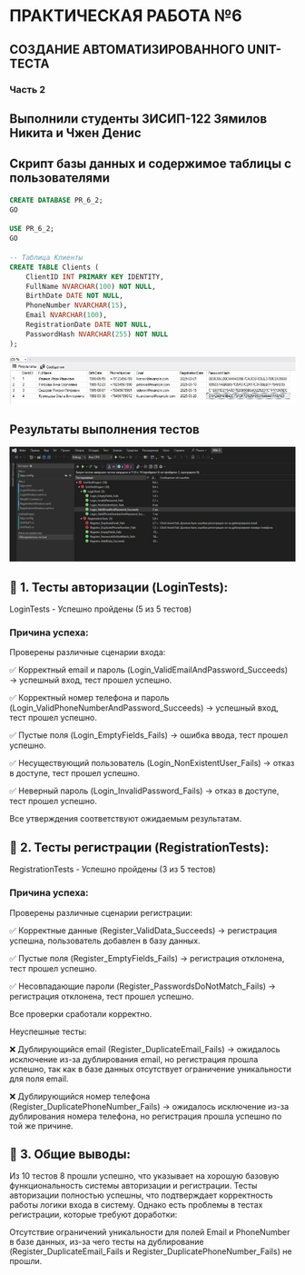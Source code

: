 # ПРАКТИЧЕСКАЯ РАБОТА №6

## СОЗДАНИЕ АВТОМАТИЗИРОВАННОГО UNIT-ТЕСТА

### Часть 2

## Выполнили студенты 3ИСИП-122 Зямилов Никита и Чжен Денис

## Скрипт базы данных и содержимое таблицы с пользователями

``` sql
CREATE DATABASE PR_6_2;
GO

USE PR_6_2;
GO

-- Таблица Клиенты
CREATE TABLE Clients (
    ClientID INT PRIMARY KEY IDENTITY,
    FullName NVARCHAR(100) NOT NULL,
    BirthDate DATE NOT NULL,
    PhoneNumber NVARCHAR(15),
    Email NVARCHAR(100),
    RegistrationDate DATE NOT NULL,
    PasswordHash NVARCHAR(255) NOT NULL
);
```
![image](bd.png)


## Результаты выполнения тестов
![image](results.jpg)

## 🔹 1. Тесты авторизации (LoginTests):

LoginTests - Успешно пройдены (5 из 5 тестов)

### Причина успеха:

Проверены различные сценарии входа:

✅ Корректный email и пароль (Login_ValidEmailAndPassword_Succeeds) → успешный вход, тест прошел успешно.

✅ Корректный номер телефона и пароль (Login_ValidPhoneNumberAndPassword_Succeeds) → успешный вход, тест прошел успешно.

✅ Пустые поля (Login_EmptyFields_Fails) → ошибка ввода, тест прошел успешно.

✅ Несуществующий пользователь (Login_NonExistentUser_Fails) → отказ в доступе, тест прошел успешно.

✅ Неверный пароль (Login_InvalidPassword_Fails) → отказ в доступе, тест прошел успешно.

Все утверждения соответствуют ожидаемым результатам.

## 🔹 2. Тесты регистрации (RegistrationTests):

RegistrationTests - Успешно пройдены (3 из 5 тестов)

### Причина успеха:

Проверены различные сценарии регистрации:

✅ Корректные данные (Register_ValidData_Succeeds) → регистрация успешна, пользователь добавлен в базу данных.

✅ Пустые поля (Register_EmptyFields_Fails) → регистрация отклонена, тест прошел успешно.

✅ Несовпадающие пароли (Register_PasswordsDoNotMatch_Fails) → регистрация отклонена, тест прошел успешно.

Все проверки сработали корректно.

Неуспешные тесты:

❌ Дублирующийся email (Register_DuplicateEmail_Fails) → ожидалось исключение из-за дублирования email, но регистрация прошла успешно, так как в базе данных отсутствует ограничение уникальности для поля email.

❌ Дублирующийся номер телефона (Register_DuplicatePhoneNumber_Fails) → ожидалось исключение из-за дублирования номера телефона, но регистрация прошла успешно по той же причине.

## 🔹 3. Общие выводы:


Из 10 тестов 8 прошли успешно, что указывает на хорошую базовую функциональность системы авторизации и регистрации. Тесты авторизации полностью успешны, что подтверждает корректность работы логики входа в систему. Однако есть проблемы в тестах регистрации, которые требуют доработки:

Отсутствие ограничений уникальности для полей Email и PhoneNumber в базе данных, из-за чего тесты на дублирование (Register_DuplicateEmail_Fails и Register_DuplicatePhoneNumber_Fails) не прошли.
